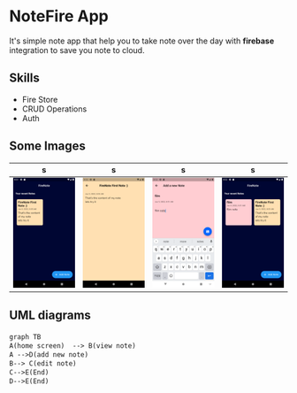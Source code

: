 # NoteFire App

It's simple note app that help you to take note over the day with  **firebase** integration to save you note to cloud. 

## Skills

 - Fire Store  
 - CRUD Operations
 - Auth 

## Some Images



|s|s|s|s
|-|-|-|-
|![Note App screens](images/Screenshot1.png "1")|![Note App screens](images/Screenshot2.png "2")|![Note App screens](images/Screenshot3.png "3")|![Note App screens](images/Screenshot4.png "4")


 

## UML diagrams
```mermaid
graph TB
A(home screen)  --> B(view note)
A -->D(add new note)
B--> C(edit note)
C-->E(End)
D-->E(End)
```